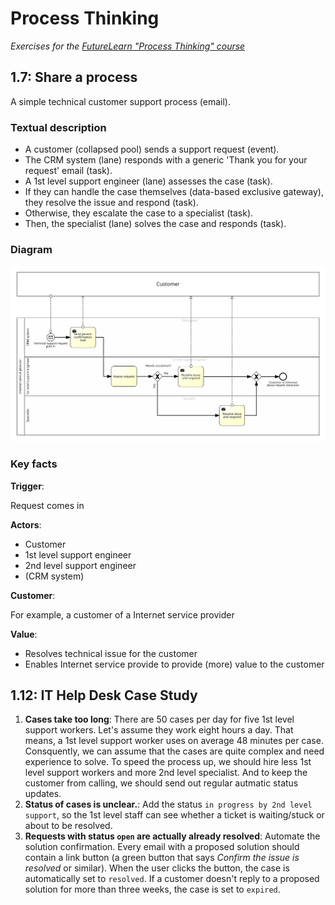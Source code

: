# Process Thinking
*Exercises for the [FutureLearn "Process Thinking" course](https://www.futurelearn.com/courses/business-process-management)*


## 1.7: Share a process

A simple technical customer support process (email).


### Textual description

* A customer (collapsed pool) sends a support request (event).
* The CRM system (lane) responds with a generic 'Thank you for your request' email (task).
* A 1st level support engineer (lane) assesses the case (task).
* If they can handle the case themselves (data-based exclusive gateway), they resolve the issue and respond (task).
* Otherwise, they escalate the case to a specialist (task).
* Then, the specialist (lane) solves the case and responds (task).


### Diagram

![resolve technical issue](https://raw.githubusercontent.com/TimKam/process-thinking/master/Resolve%20technical%20issue%20(mail).png)

### Key facts

**Trigger**:

Request comes in

**Actors**: 

* Customer
* 1st level support engineer
* 2nd level support engineer
* (CRM system)

**Customer**:

For example, a customer of a Internet service provider

**Value**:

* Resolves technical issue for the customer
* Enables Internet service provide to provide (more) value to the customer


## 1.12: IT Help Desk Case Study

1. **Cases take too long**: There are 50 cases per day for five 1st level support workers. Let's assume they work eight hours a day. That means, a 1st level support worker uses on average 48 minutes per case. Consquently, we can assume that the cases are quite complex and need experience to solve. To speed the process up, we should hire less 1st level support workers and more 2nd level specialist. And to keep the customer from calling, we should send out regular autmatic status updates.
2. **Status of cases is unclear.**: Add the status `in progress by 2nd level support`, so the 1st level staff can see whether a ticket is waiting/stuck or about to be resolved.
3. **Requests with status `open` are actually already resolved**: Automate the solution confirmation. Every email with a proposed solution should contain a link button (a green button that says *Confirm the issue is resolved* or similar). When the user clicks the button, the case is automatically set to `resolved`. If a customer doesn't reply to a proposed solution for more than three weeks, the case is set to `expired`.
